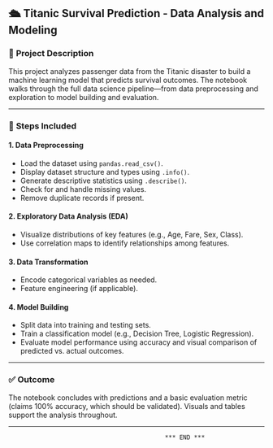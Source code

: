 ## 🛳 Titanic Survival Prediction - Data Analysis and Modeling

### 📌 **Project Description**

This project analyzes passenger data from the Titanic disaster to build a machine learning model that predicts survival outcomes. The notebook walks through the full data science pipeline—from data preprocessing and exploration to model building and evaluation.

---

### 📂 **Steps Included**

#### 1. **Data Preprocessing**

* Load the dataset using `pandas.read_csv()`.
* Display dataset structure and types using `.info()`.
* Generate descriptive statistics using `.describe()`.
* Check for and handle missing values.
* Remove duplicate records if present.

#### 2. **Exploratory Data Analysis (EDA)**

* Visualize distributions of key features (e.g., Age, Fare, Sex, Class).
* Use correlation maps to identify relationships among features.

#### 3. **Data Transformation**

* Encode categorical variables as needed.
* Feature engineering (if applicable).

#### 4. **Model Building**

* Split data into training and testing sets.
* Train a classification model (e.g., Decision Tree, Logistic Regression).
* Evaluate model performance using accuracy and visual comparison of predicted vs. actual outcomes.

---

### ✅ **Outcome**

The notebook concludes with predictions and a basic evaluation metric (claims 100% accuracy, which should be validated). Visuals and tables support the analysis throughout.

---

                                               *** END ***
